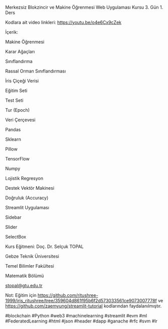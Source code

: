 Merkezsiz Blokzincir ve Makine Öğrenmesi Web Uygulaması Kursu 3. Gün 1. Ders

Kodlara ait video linkleri: https://youtu.be/o4e6Cx9cZek


İçerik:

Makine Öğrenmesi

Karar Ağaçları

Sınıflandırma

Rassal Orman Sınıflandırması

İris Çiçeği Verisi

Eğitim Seti

Test Seti

Tur (Epoch)

Veri Çerçevesi

Pandas

Sklearn

Pillow 

TensorFlow

Numpy

Lojistik Regresyon

Destek Vektör Makinesi

Doğruluk (Accuracy)

Streamlit Uygulaması

Sidebar

Slider

SelectBox


Kurs Eğitmeni: Doç. Dr. Selçuk TOPAL

Gebze Teknik Üniversitesi

Temel Bilimler Fakültesi

Matematik Bölümü

stopal@gtu.edu.tr 

Not: Eğitim için https://github.com/ritushree-1999/iris_ritushree/tree/359604d861f95b6f2d573033561ce9073007778f ve https://github.com/zaemyung/streamlit-tutorial kodlarından faydalanılmıştır.

#blockchain #Python #web3 #machinelearning #streamlit #evm #ml #FederatedLearning  #html #json #header #dapp #ganache #rfc #svm #lr
